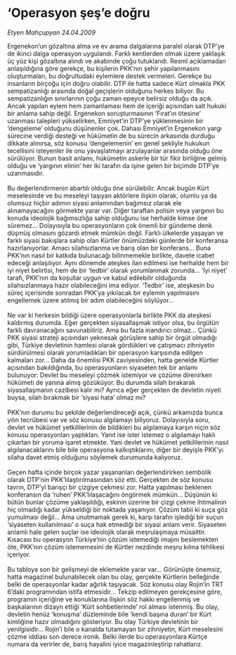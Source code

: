 # ‘Operasyon şeş’e doğru

*Etyen Mahçupyan 24.04.2009*

<div class="taraf_structure_2col_1zq">
<div class="margen_n">



 <p>Ergenekon’un gözaltına alma ve ev arama dalgalarına paralel olarak DTP’ye de ikinci dalga operasyon uygulandı. Farklı kentlerden olmak üzere yaklaşık üç yüz kişi gözaltına alındı ve akabinde çoğu tutuklandı. Resmî açıklamadan anlaşıldığına göre gerekçe, bu kişilerin PKK’nın şehir yapılanmasını oluşturmaları, bu doğrultudaki eylemlere destek vermeleri. Gerekçe bu insanların birçoğu için doğru olabilir. DTP ile hatta sadece Kürt olmakla PKK sempatizanlığı arasında doğal geçişlerin olduğunu herkes biliyor. Bu sempatizanlığın sınırlarının çoğu zaman epeyce belirsiz olduğu da açık. Ancak yapılan eylem hem zamanlaması hem de içeriği açısından salt hukuki bir anlama sahip değil. Ergenekon soruşturmasının ‘Fırat’ın ötesine’ uzanması talepleri yükselirken, Emniyet’in DTP’ye yüklenmesinin bir ‘dengeleme’ olduğunu düşünenler çok. Dahası Emniyet’in Ergenekon yargı sürecine verdiği desteği ve hükümetin de bu sürecin arkasında durduğu dikkate alınırsa, söz konusu ‘dengelemenin’ en genel şekliyle hukukun tecellisini isteyenler ile onu yavaşlatmayı arzulayanlar arasında olduğu öne sürülüyor. Bunun basit anlamı, hükümetin askerle bir tür fikir birliğine gelmiş olduğu ve ‘yargının elinin’ her iki tarafın da işine gelen bir biçimde DTP’ye uzanmasıdır. <br/><br/>Bu değerlendirmenin abartılı olduğu öne sürülebilir. Ancak bugün Kürt meselesinde ve bu meseleyi taşıyan aktörlere ilişkin olarak, olumlu ya da olumsuz hiçbir adımın siyasi anlamından bağımsız olarak ele alınamayacağını görmekte yarar var. Diğer taraftan polisin veya yargının bu konuda ideolojik bağımsızlığa sahip olduğunu ise herhalde kimse öne süremez... Dolayısıyla bu operasyonların çok önemli bir gündeme denk düşmüş olmasını gözardı etmek mümkün değil. Farklı ülkelerde yaşayan ve farklı siyasi bakışlara sahip olan Kürtler önümüzdeki günlerde bir konferansa hazırlanıyorlar. Amacı silahsızlanma ve barış olan bir konferans... Buna PKK’nın nasıl bir katkıda bulunacağı bilinmemekle birlikte, davete icabet edeceği anlaşılıyor. Aynı dönemde ateşkes ilan edilmesi ise herhalde hem bir iyi niyet belirtisi, hem de bir ‘tedbir’ olarak yorumlanmak zorunda... ‘İyi niyet’ tarafı, PKK’nın da koşullar uygun ve kabul edilebilir olduğunda silahsızlanmaya hazır olabileceğini ima ediyor. ‘Tedbir’ ise, ateşkesin bu süreç içerisinde sonradan PKK’ya yıkılacak bir eylemin yapılmasını engellemek üzere atılmış bir adım olabileceğini söylüyor... <br/><br/>Ne var ki herkesin bildiği üzere operasyonlarla birlikte PKK da ateşkesi kaldırmış durumda. Eğer gerçekten siyasallaşmak istiyor olsa, bu örgütün farklı davranacağını savunabiliriz. Ama bu fazla inandırıcı olmaz... Çünkü PKK siyasi strateji açısından yeknesak görüşlere sahip bir örgüt olmadığı gibi, Türkiye devletinin hamlesi olarak gördükleri ve çatışmacı zihniyetin sürdürülmesi olarak yorumladıkları bir operasyon karşısında edilgen kalmaları zor... Daha da önemlisi PKK zaviyesinden, hatta genelde Kürtler açısından bakıldığında, bu operasyonların siyaseten tek bir anlamı bulunuyor: Devlet bu meseleyi çözmek istemiyor ve çözüme direnirken hükümeti de yanına almış gözüküyor. Bu durumda silah bırakarak siyasallaşmanın cazibesi kalır mı? Ayrıca eğer gerçekten de devletin niyeti buysa, silah bırakmak bir ‘siyasi hata’ olmaz mı? <br/><br/>PKK’nın durumu bu şekilde değerlendireceği açık, çünkü arkamızda bunca yılın tecrübesi var ve söz konusu algılamayı biliyoruz. Dolayısıyla soru, devlet ve hükümet yetkililerinin de bildikleri bu algılamaya karşın niçin söz konusu operasyonları yaptıkları. Yanıt ise ister istemez o algılamayı haklı çıkartan bir yoruma işaret etmekte. Yani devlet ve hükümet yetkililerinin nasıl algılanacaklarını bile bile operasyona kalkıştıklarını, diğer bir deyişle PKK’yı silaha davet etmiş olduğunu söylemek durumunda kalıyoruz. <br/><br/>Geçen hafta içinde birçok yazar yaşananları değerlendirirken sembolik olarak DTP’nin PKK’lılaştırılmasından söz etti. Gerçekten de söz konusu tavrın, DTP’yi barışçı bir çizgiye çekmesi zor. Hatta yapılması beklenen konferansın da ‘ruhen’ PKK’lılaşacağını öngörmek mümkün... Düşünün ki bütün bunlar çözüme yaklaşıldığı, eskinin üzerine bir çizgi çekme ihtimalinin hiç olmadığı kadar yükseldiği bir noktada yaşanıyor. Çözüm tabii ki suça göz yumulması değil... Ama unutmamak gerek ki, karşı tarafın işlediği bir suçun ‘siyaseten kullanılması’ o suça hak etmediği bir siyasi anlam verir. Siyaseten anlamlı hale gelen suçlar ise ideolojik olarak meşrulaşmaya müsaittir. Kısacası bu operasyon Türkiye’nin çözüm istemediği imajını beslemekten öte, PKK’nın çözüm istememesini de Kürtler nezdinde meşru kılma tehlikesi içeriyor. <br/><br/>Bu tabloya son bir gelişmeyi de eklemekte yarar var... Görünüşte önemsiz, hatta magazinel bulunabilecek olan bu olay, gerçekte Kürtlerin belleğinde belki de operasyonlar kadar ağırlık taşıyacak. Söz konusu olay Rojin’in TRT 6’daki programından istifa etmesidir... Tekzip edilmeyen gerekçesine göre, programın içeriğine ve konuklarına ilişkin söz hakkı engellenmiş ve başkalarının dizayn ettiği ‘Kürt sohbetlerinde’ rol alması istenmiş. Bu olay, devletin henüz ‘konuşma’ düzleminde bile ‘kendi başına duran’ bir Kürt kimliğine hazır olmadığını gösteriyor. Bu olay Türkiye devletinin bir yenilgisidir... Rojin’i bile o kanalda tutamayan bir zihniyetin, Kürt meselesini çözme iddiası son derece ironik. Belki ilerde bu operasyonlara Kürtçe numara da verirler de, barış hayalini iyice magazinleştirip rahatlarız. </p>

<br/>


<div id="taraf_not">
</div>

</div>


</div>
